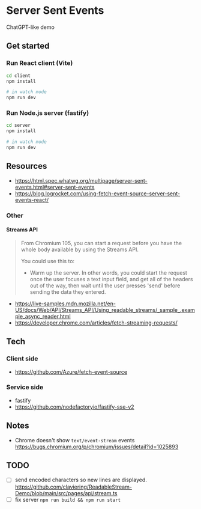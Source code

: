 # Server Sent Events

ChatGPT-like demo

## Get started

### Run React client (Vite)

```bash
cd client
npm install

# in watch mode
npm run dev
```

### Run Node.js server (fastify)

```bash
cd server
npm install

# in watch mode
npm run dev
```

## Resources

- <https://html.spec.whatwg.org/multipage/server-sent-events.html#server-sent-events>
- <https://blog.logrocket.com/using-fetch-event-source-server-sent-events-react/>

### Other

#### Streams API

> From Chromium 105, you can start a request before you have the whole body available by using the Streams API.
>
> You could use this to:
>
> - Warm up the server. In other words, you could start the request once the user focuses a text input field, and get all of the headers out of the way, then wait until the user presses 'send' before sending the data they entered.

- <https://live-samples.mdn.mozilla.net/en-US/docs/Web/API/Streams_API/Using_readable_streams/_sample_.example_async_reader.html>
- <https://developer.chrome.com/articles/fetch-streaming-requests/>

## Tech

### Client side

- <https://github.com/Azure/fetch-event-source>

### Service side

- fastify
- <https://github.com/nodefactoryio/fastify-sse-v2>

## Notes

- Chrome doesn't show `text/event-stream` events
<https://bugs.chromium.org/p/chromium/issues/detail?id=1025893>

## TODO

- [ ] send encoded characters so new lines are displayed. <https://github.com/claviering/ReadableStream-Demo/blob/main/src/pages/api/stream.ts>
- [ ] fix server `npm run build && npm run start`
